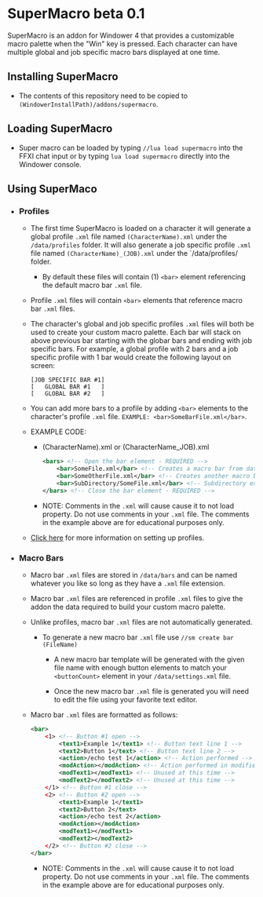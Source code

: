# SuperMacro beta 0.1
SuperMacro is an addon for Windower 4 that provides a customizable macro palette when the "Win" key is pressed. Each character can have multiple global and job specific macro bars displayed at one time.

## Installing SuperMacro

- The contents of this repository need to be copied to `(WindowerInstallPath)/addons/supermacro`.
    
## Loading SuperMacro

 - Super macro can be loaded by typing `//lua load supermacro` into the FFXI chat input or by typing `lua load supermacro` directly into the Windower console.

## Using SuperMaco
 - ### Profiles

    - The first time SuperMacro is loaded on a character it will generate a global profile `.xml` file named `(CharacterName).xml` under the `/data/profiles` folder. It will also generate a job specific profile `.xml` file named `(CharacterName)_(JOB).xml` under the `/data/profiles/ folder.

        - By default these files will contain (1) `<bar>` element referencing the default macro bar `.xml` file.

    - Profile `.xml` files will contain `<bar>` elements that reference macro bar `.xml` files.

    - The character's global and job specific profiles `.xml` files will both be used to create your custom macro palette. Each bar will stack on above previous bar starting with the globar bars and ending with job specific bars. For example, a global profile with 2 bars and a job specific profile with 1 bar would create the following layout on screen:

        ```
        [JOB SPECIFIC BAR #1]
        [   GLOBAL BAR #1   ]
        [   GLOBAL BAR #2   ]
        ```

    - You can add more bars to a profile by adding `<bar>` elements to the character's profile `.xml` file. `EXAMPLE: <bar>SomeBarFile.xml</bar>`.

    - EXAMPLE CODE: 
        - (CharacterName).xml or (CharacterName_JOB).xml
            ```xml
            <bars> <!-- Open the bar element - REQUIRED -->
                <bar>SomeFile.xml</bar> <!-- Creates a macro bar from data in SomeFile.xml -->
                <bar>SomeOtherFile.xml</bar> <!-- Creates another macro bar using SomeOtherFile.xml -->
                <bar>SubDirectory/SomeFile.xml</bar> <!-- Subdirectory example -->
            </bars> <!-- Close the bar element - REQUIRED -->
            ```

        - NOTE: Comments in the `.xml` will cause cause it to not load property. Do not use comments in your `.xml` file. The comments in the example above are for educational purposes only.

    - <a href='https://github.com/greasydeal/supermacro/tree/main/data/profiles'>Click here</a> for more information on setting up profiles.

- ### Macro Bars

    - Macro bar `.xml` files are stored in `/data/bars` and can be named whatever you like so long as they have a `.xml` file extension.
    
    - Macro bar `.xml` files are referenced in profile `.xml` files to give the addon the data required to build your custom macro palette.

    - Unlike profiles, macro bar `.xml` files are not automatically generated.

        - To generate a new macro bar `.xml` file use `//sm create bar (FileName)`

            - A new macro bar template will be generated with the given file name with enough button elements to match your `<buttonCount>` element in your `/data/settings.xml` file.

            - Once the new macro bar `.xml` file is generated you will need to edit the file using your favorite text editor.
    
    - Macro bar `.xml` files are formatted as follows:

        ```xml
        <bar>
            <1> <!-- Button #1 open -->
                <text1>Example 1</text1> <!-- Button text line 1 -->
                <text2>Button 1</text> <!-- Button text line 2 -->
                <action>/echo test 1</action> <!-- Action performed -->
                <modAction></modAction> <!-- Action performed in modified mode -->
                <modText1></modText1> <!-- Unused at this time -->
                <modText2></modText2> <!-- Unused at this time -->
            </1> <!-- Button #1 close -->
            <2> <!-- Button #2 open -->
                <text1>Example 1</text1>
                <text2>Button 2</text>
                <action>/echo test 2</action>
                <modAction></modAction>
                <modText1></modText1>
                <modText2></modText2>
            </2> <!-- Button #2 close -->
        </bar>
        ```
        
        - NOTE: Comments in the `.xml` will cause cause it to not load property. Do not use comments in your `.xml` file. The comments in the example above are for educational purposes only.
        

